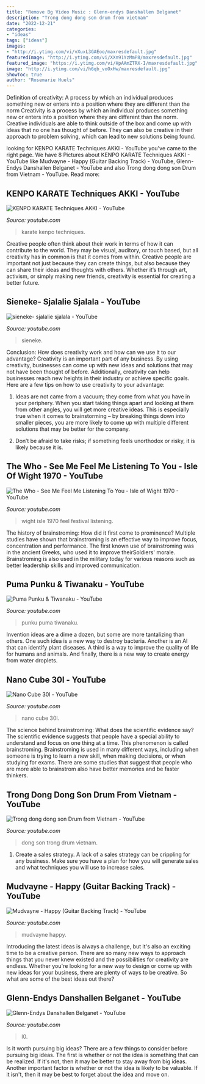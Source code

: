 ```yaml
---
title: "Remove Bg Video Music : Glenn-endys Danshallen Belganet"
description: "Trong dong dong son drum from vietnam"
date: "2022-12-21"
categories:
- "ideas"
tags: ["ideas"]
images:
- "http://i.ytimg.com/vi/vXuxL3GAEoo/maxresdefault.jpg"
featuredImage: "http://i.ytimg.com/vi/XXn91YzMmP8/maxresdefault.jpg"
featured_image: "https://i.ytimg.com/vi/HpAAmZTRX-I/maxresdefault.jpg"
image: "http://i.ytimg.com/vi/h6qb_voOxHw/maxresdefault.jpg"
ShowToc: true
author: "Rosemarie Huels"
---
```



Definition of creativity: A process by which an individual produces something new or enters into a position where they are different than the norm
Creativity is a process by which an individual produces something new or enters into a position where they are different than the norm. Creative individuals are able to think outside of the box and come up with ideas that no one has thought of before. They can also be creative in their approach to problem solving, which can lead to new solutions being found.

	

		
looking for KENPO KARATE Techniques AKKI - YouTube you've came to the right page. We have 8 Pictures about KENPO KARATE Techniques AKKI - YouTube like Mudvayne - Happy (Guitar Backing Track) - YouTube, Glenn-Endys Danshallen Belganet - YouTube and also Trong dong dong son Drum from Vietnam - YouTube. Read more:
		
    
## KENPO KARATE Techniques AKKI - YouTube

<img loading=lazy src="https://i.ytimg.com/vi/XclAnPHvx8w/maxresdefault.jpg" onerror="this.onerror=null;this.src='https://tse4.mm.bing.net/th?id=OIP.sLOP25KRi8TKlU96wdpOBQHaEK&amp;pid=15.1';" alt="KENPO KARATE Techniques AKKI - YouTube">

_Source: youtube.com_

>karate kenpo techniques. 

	

Creative people often think about their work in terms of how it can contribute to the world. They may be visual, auditory, or touch based, but all creativity has in common is that it comes from within. Creative people are important not just because they can create things, but also because they can share their ideas and thoughts with others. Whether it’s through art, activism, or simply making new friends, creativity is essential for creating a better future.

    
## Sieneke- Sjalalie Sjalala - YouTube

<img loading=lazy src="https://i.ytimg.com/vi/QLjx-tdQ0HE/maxresdefault.jpg" onerror="this.onerror=null;this.src='https://tse3.mm.bing.net/th?id=OIP.q1EfvyUKF_5zWDFS9Xs9kQHaEK&amp;pid=15.1';" alt="sieneke- sjalalie sjalala - YouTube">

_Source: youtube.com_

>sieneke. 

	

Conclusion: How does creativity work and how can we use it to our advantage?
Creativity is an important part of any business. By using creativity, businesses can come up with new ideas and solutions that may not have been thought of before. Additionally, creativity can help businesses reach new heights in their industry or achieve specific goals. Here are a few tips on how to use creativity to your advantage: 
1. Ideas are not came from a vacuum; they come from what you have in your periphery. When you start taking things apart and looking at them from other angles, you will get more creative ideas. This is especially true when it comes to brainstorming – by breaking things down into smaller pieces, you are more likely to come up with multiple different solutions that may be better for the company. 

2. Don’t be afraid to take risks; if something feels unorthodox or risky, it is likely because it is.

    
## The Who - See Me Feel Me Listening To You - Isle Of Wight 1970 - YouTube

<img loading=lazy src="http://i.ytimg.com/vi/h6qb_voOxHw/maxresdefault.jpg" onerror="this.onerror=null;this.src='https://tse4.mm.bing.net/th?id=OIP.r0_Ieti-qOBbWMTxvpYPcQHaEK&amp;pid=15.1';" alt="The Who - See Me Feel Me Listening To You - Isle of Wight 1970 - YouTube">

_Source: youtube.com_

>wight isle 1970 feel festival listening. 

	

The history of brainstroming: How did it first come to prominence?
Multiple studies have shown that brainstroming is an effective way to improve focus, concentration and performance. The first known use of brainstroming was in the ancient Greeks, who used it to improve theirSoldiers' morale. Brainstroming is also used in the military today for various reasons such as better leadership skills and improved communication.

    
## Puma Punku &amp; Tiwanaku - YouTube

<img loading=lazy src="http://i.ytimg.com/vi/XXn91YzMmP8/maxresdefault.jpg" onerror="this.onerror=null;this.src='https://tse2.mm.bing.net/th?id=OIP.CMPuz4aOzzoYZuxYj8iH2gHaEK&amp;pid=15.1';" alt="Puma Punku &amp; Tiwanaku - YouTube">

_Source: youtube.com_

>punku puma tiwanaku. 

	

Invention ideas are a dime a dozen, but some are more tantalizing than others. One such idea is a new way to destroy bacteria. Another is an AI that can identify plant diseases. A third is a way to improve the quality of life for humans and animals. And finally, there is a new way to create energy from water droplets.

    
## Nano Cube 30l - YouTube

<img loading=lazy src="http://i.ytimg.com/vi/vXuxL3GAEoo/maxresdefault.jpg" onerror="this.onerror=null;this.src='https://tse2.mm.bing.net/th?id=OIP.pW8dM3ghGmgMjjBhjuPhAwHaEK&amp;pid=15.1';" alt="Nano Cube 30l - YouTube">

_Source: youtube.com_

>nano cube 30l. 

	

The science behind brainstroming: What does the scientific evidence say?
The scientific evidence suggests that people have a special ability to understand and focus on one thing at a time. This phenomenon is called brainstroming. Brainstroming is used in many different ways, including when someone is trying to learn a new skill, when making decisions, or when studying for exams. There are some studies that suggest that people who are more able to brainstrom also have better memories and be faster thinkers.

    
## Trong Dong Dong Son Drum From Vietnam - YouTube

<img loading=lazy src="https://i.ytimg.com/vi/_nYSl8vW8r8/maxresdefault.jpg" onerror="this.onerror=null;this.src='https://tse1.mm.bing.net/th?id=OIP.Z-YqyLQv1G9f81APumfZowHaEK&amp;pid=15.1';" alt="Trong dong dong son Drum from Vietnam - YouTube">

_Source: youtube.com_

>dong son trong drum vietnam. 

	

1. Create a sales strategy. A lack of a sales strategy can be crippling for any business. Make sure you have a plan for how you will generate sales and what techniques you will use to increase sales.

    
## Mudvayne - Happy (Guitar Backing Track) - YouTube

<img loading=lazy src="https://i.ytimg.com/vi/HpAAmZTRX-I/maxresdefault.jpg" onerror="this.onerror=null;this.src='https://tse3.mm.bing.net/th?id=OIP.uBRiDXTVUWItHmxcxGy42QHaEK&amp;pid=15.1';" alt="Mudvayne - Happy (Guitar Backing Track) - YouTube">

_Source: youtube.com_

>mudvayne happy. 

	

Introducing the latest ideas is always a challenge, but it's also an exciting time to be a creative person. There are so many new ways to approach things that you never knew existed and the possibilities for creativity are endless. Whether you're looking for a new way to design or come up with new ideas for your business, there are plenty of ways to be creative. So what are some of the best ideas out there?

    
## Glenn-Endys Danshallen Belganet - YouTube

<img loading=lazy src="http://i.ytimg.com/vi/vETwck7r_l0/maxresdefault.jpg" onerror="this.onerror=null;this.src='https://tse4.mm.bing.net/th?id=OIP.sfTwIjckNzSi5RMk3vju2wHaFj&amp;pid=15.1';" alt="Glenn-Endys Danshallen Belganet - YouTube">

_Source: youtube.com_

>l0. 

	

Is it worth pursuing big ideas?
There are a few things to consider before pursuing big ideas. The first is whether or not the idea is something that can be realized. If it's not, then it may be better to stay away from big ideas. Another important factor is whether or not the idea is likely to be valuable. If it isn't, then it may be best to forget about the idea and move on.

